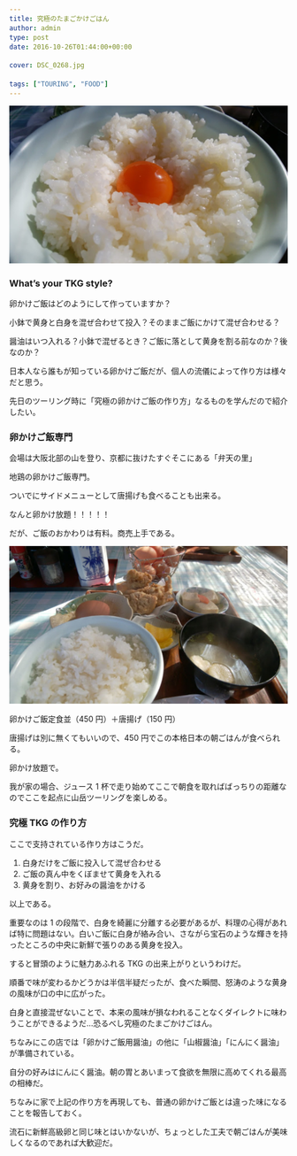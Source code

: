 ```yaml
---
title: 究極のたまごかけごはん
author: admin
type: post
date: 2016-10-26T01:44:00+00:00

cover: DSC_0268.jpg

tags: ["TOURING", "FOOD"]
---
```


![image](./DSC_0268.jpg)

### What&#8217;s your TKG style?

卵かけご飯はどのようにして作っていますか？

小鉢で黄身と白身を混ぜ合わせて投入？そのままご飯にかけて混ぜ合わせる？

醤油はいつ入れる？小鉢で混ぜるとき？ご飯に落として黄身を割る前なのか？後なのか？

日本人なら誰もが知っている卵かけご飯だが、個人の流儀によって作り方は様々だと思う。

先日のツーリング時に「究極の卵かけご飯の作り方」なるものを学んだので紹介したい。

### 卵かけご飯専門

会場は大阪北部の山を登り、京都に抜けたすぐそこにある「弁天の里」

地鶏の卵かけご飯専門。

ついでにサイドメニューとして唐揚げも食べることも出来る。

なんと卵かけ放題！！！！！

だが、ご飯のおかわりは有料。商売上手である。

![image](./DSC_0267.jpg)

卵かけご飯定食並（450 円）＋唐揚げ（150 円）

唐揚げは別に無くてもいいので、450 円でこの本格日本の朝ごはんが食べられる。

卵かけ放題で。

我が家の場合、ジュース 1 杯で走り始めてここで朝食を取ればばっちりの距離なのでここを起点に山岳ツーリングを楽しめる。

### 究極 TKG の作り方

ここで支持されている作り方はこうだ。

1. 白身だけをご飯に投入して混ぜ合わせる
2. ご飯の真ん中をくぼませて黄身を入れる
3. 黄身を割り、お好みの醤油をかける

以上である。

重要なのは 1 の段階で、白身を綺麗に分離する必要があるが、料理の心得があれば特に問題はない。白いご飯に白身が絡み合い、さながら宝石のような輝きを持ったところの中央に新鮮で張りのある黄身を投入。

すると冒頭のように魅力あふれる TKG の出来上がりというわけだ。

順番で味が変わるかどうかは半信半疑だったが、食べた瞬間、怒涛のような黄身の風味が口の中に広がった。

白身と直接混ぜないことで、本来の風味が損なわれることなくダイレクトに味わうことができるようだ…恐るべし究極のたまごかけごはん。

ちなみにこの店では「卵かけご飯用醤油」の他に「山椒醤油」「にんにく醤油」が準備されている。

自分の好みはにんにく醤油。朝の胃とあいまって食欲を無限に高めてくれる最高の相棒だ。

ちなみに家で上記の作り方を再現しても、普通の卵かけご飯とは違った味になることを報告しておく。

流石に新鮮高級卵と同じ味とはいかないが、ちょっとした工夫で朝ごはんが美味しくなるのであれば大歓迎だ。

<LinkBox isAmazonLink url="http://www.amazon.co.jp/exec/obidos/ASIN/B006GLLSK8/gensobunya-22/ref=nosim/" />

